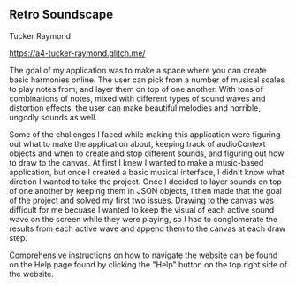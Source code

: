 ## Retro Soundscape
Tucker Raymond

https://a4-tucker-raymond.glitch.me/

The goal of my application was to make a space where you can create basic harmonies online. The user can pick from a number of musical scales to play notes from, and layer them on top of one another. With tons of combinations of notes, mixed with different types of sound waves and distortion effects, the user can make beautiful melodies and horrible, ungodly sounds as well.

Some of the challenges I faced while making this application were figuring out what to make the application about, keeping track of audioContext objects and when to create and stop different sounds, and figuring out how to draw to the canvas. At first I knew I wanted to make a music-based application, but once I created a basic musical interface, I didn't know what diretion I wanted to take the project. Once I decided to layer sounds on top of one another by keeping them in JSON objects, I then made that the goal of the project and solved my first two issues. Drawing to the canvas was difficult for me becuase I wanted to keep the visual of each active sound wave on the screen while they were playing, so I had to conglomerate the results from each active wave and append them to the canvas at each draw step.

Comprehensive instructions on how to navigate the website can be found on the Help page found by clicking the "Help" button on the top right side of the website.